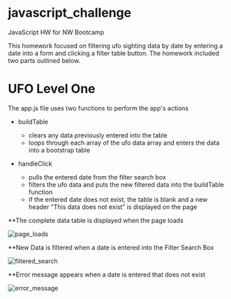 # javascript_challenge
JavaScript HW for NW Bootcamp

This homework focused on filtering ufo sighting data by date by entering a date into a form and clicking a filter table button. The homework included two parts outlined below.

# **UFO Level One**

The app.js file uses two functions to perform the app's actions
* buildTable
   *  clears any data previously entered into the table
   *  loops through each array of the ufo data array and enters the data into a bootstrap table

* handleClick
   * pulls the entered date from the filter search box
   * filters the ufo data and puts the new filtered data into the buildTable function
   * if the entered date does not exist, the table is blank and a new header "This data does not exist" is displayed on the page

**The complete data table is displayed when the page loads

![page_loads](https://user-images.githubusercontent.com/68086211/119266713-75822100-bbb1-11eb-8c37-c66ce9270e73.png)

**New Data is filtered when a date is entered into the Filter Search Box

![filtered_search](https://user-images.githubusercontent.com/68086211/119266747-9fd3de80-bbb1-11eb-9f47-7726d07e2c88.png)

**Error message appears when a date is entered that does not exist

![error_message](https://user-images.githubusercontent.com/68086211/119266796-c98d0580-bbb1-11eb-8a63-9606b768e139.png)

